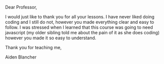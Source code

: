 Dear Professor,

I would just like to thank you for all your lessons. I have never liked doing coding and I still do not, however you made everything clear and easy to follow. I was stressed when I learned that this course was going to need javascript (my older sibling told me about the pain of it as she does coding) however you made it so easy to understand. 

Thank you for teaching me, 

Aiden Blancher